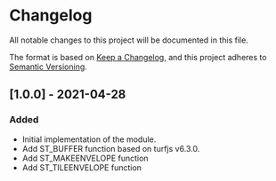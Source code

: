 # Changelog
All notable changes to this project will be documented in this file.

The format is based on [Keep a Changelog](https://keepachangelog.com/en/1.0.0/),
and this project adheres to [Semantic Versioning](https://semver.org/spec/v2.0.0.html).

## [1.0.0] - 2021-04-28

### Added
* Initial implementation of the module.
* Add ST_BUFFER function based on turfjs v6.3.0.
* Add ST_MAKEENVELOPE function
* Add ST_TILEENVELOPE function

